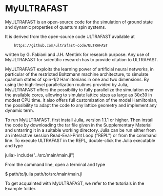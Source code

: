 # MyULTRAFAST


MyULTRAFAST is an open-source code for the simulation of ground state and dynamic
properties of quantum spin systems.

It is derived from the open-source code ULTRAFAST available at
        
        https://github.com/ultrafast-code/ULTRAFAST 

written by G. Fabiani and J.H. Mentink for research purpose. Any use of MyULTRAFAST for scientific research has to provide citation to ULTRAFAST.

MyULTRAFAST exploits the learning power of artificial neural networks, in particular of the restricted Boltzmann machine architecture, to simulate quantum states of spin-1/2 Hamiltonians in one and two dimensions. By using the high-level parallelization routines provided by Julia, MyULTRAFAST offers the possibility to fully parallelize the simulation over the available cores, allowing to simulate lattice sizes as large as 30x30 in modest CPU time. It also offers full customization of the model Hamiltonian, the possibility to adapt the code to any lattice geometry and implement any dynamic term.

To run MyULTRAFAST, first install Julia, version 1.1.1 or higher. Then install the code by 
downloading the tar file given in the Supplementary Material and untarring it in 
a suitable working directory. Julia can be run either from an interactive session
Read-Eval-Print Loop ("REPL")  or from the command line. To execute ULTRAFAST
in the REPL, double-click the Julia executable and type

julia> include("../src/main/main.jl")

From the command line, open a terminal and type

$ path/to/julia   path/to/src/main/main.jl

To get acquainted with MyULTRAFAST, we refer to the tutorials in the Example folder.
